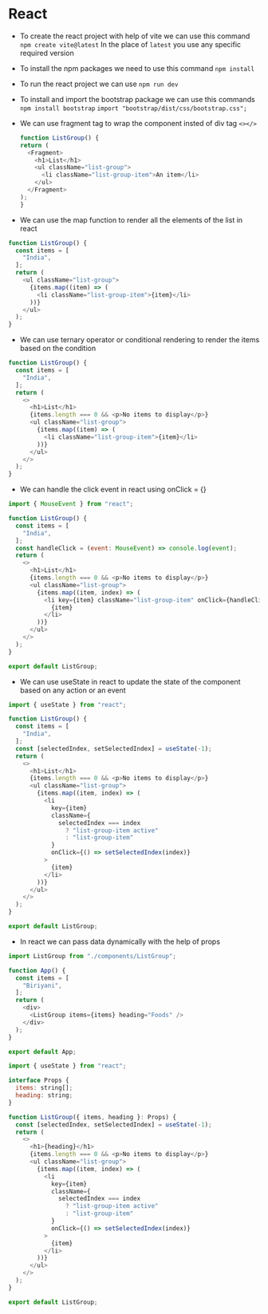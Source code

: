 # React

- To create the react project with help of vite we can use this command `npm create vite@latest`
  In the place of `latest` you use any specific required version

- To install the npm packages we need to use this command `npm install`

- To run the react project we can use `npm run dev`

- To install and import the bootstrap package we can use this commands
  `npm install bootstrap`
  `import "bootstrap/dist/css/bootstrap.css";`

- We can use fragment tag to wrap the component insted of div tag
  `<></>`

  ```Javascript
  function ListGroup() {
  return (
    <Fragment>
      <h1>List</h1>
      <ul className="list-group">
        <li className="list-group-item">An item</li>
      </ul>
    </Fragment>
  );
  }
  ```

- We can use the map function to render all the elements of the list in react

```JavaScript
function ListGroup() {
  const items = [
    "India",
  ];
  return (
    <ul className="list-group">
      {items.map((item) => (
        <li className="list-group-item">{item}</li>
      ))}
    </ul>
  );
}
```

- We can use ternary operator or conditional rendering to render the items based on the condition

```Javascript
function ListGroup() {
  const items = [
    "India",
  ];
  return (
    <>
      <h1>List</h1>
      {items.length === 0 && <p>No items to display</p>}
      <ul className="list-group">
        {items.map((item) => (
          <li className="list-group-item">{item}</li>
        ))}
      </ul>
    </>
  );
}
```

- We can handle the click event in react using onClick = {}

```JavaScript
import { MouseEvent } from "react";

function ListGroup() {
  const items = [
    "India",
  ];
  const handleClick = (event: MouseEvent) => console.log(event);
  return (
    <>
      <h1>List</h1>
      {items.length === 0 && <p>No items to display</p>}
      <ul className="list-group">
        {items.map((item, index) => (
          <li key={item} className="list-group-item" onClick={handleClick}>
            {item}
          </li>
        ))}
      </ul>
    </>
  );
}

export default ListGroup;
```

- We can use useState in react to update the state of the component based on any action or an event

```JavaScript
import { useState } from "react";

function ListGroup() {
  const items = [
    "India",
  ];
  const [selectedIndex, setSelectedIndex] = useState(-1);
  return (
    <>
      <h1>List</h1>
      {items.length === 0 && <p>No items to display</p>}
      <ul className="list-group">
        {items.map((item, index) => (
          <li
            key={item}
            className={
              selectedIndex === index
                ? "list-group-item active"
                : "list-group-item"
            }
            onClick={() => setSelectedIndex(index)}
          >
            {item}
          </li>
        ))}
      </ul>
    </>
  );
}

export default ListGroup;
```

- In react we can pass data dynamically with the help of props

```JavaScript
import ListGroup from "./components/ListGroup";

function App() {
  const items = [
    "Biriyani",
  ];
  return (
    <div>
      <ListGroup items={items} heading="Foods" />
    </div>
  );
}

export default App;
```

```JavaScript
import { useState } from "react";

interface Props {
  items: string[];
  heading: string;
}

function ListGroup({ items, heading }: Props) {
  const [selectedIndex, setSelectedIndex] = useState(-1);
  return (
    <>
      <h1>{heading}</h1>
      {items.length === 0 && <p>No items to display</p>}
      <ul className="list-group">
        {items.map((item, index) => (
          <li
            key={item}
            className={
              selectedIndex === index
                ? "list-group-item active"
                : "list-group-item"
            }
            onClick={() => setSelectedIndex(index)}
          >
            {item}
          </li>
        ))}
      </ul>
    </>
  );
}

export default ListGroup;

```

```JavaScript

```
